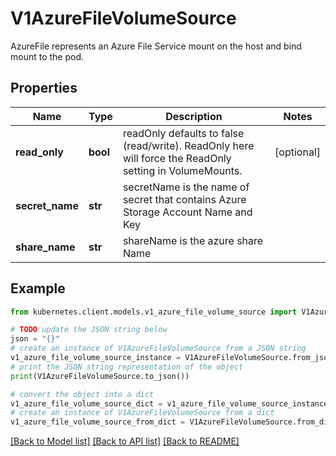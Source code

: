 # V1AzureFileVolumeSource

AzureFile represents an Azure File Service mount on the host and bind mount to the pod.

## Properties

Name | Type | Description | Notes
------------ | ------------- | ------------- | -------------
**read_only** | **bool** | readOnly defaults to false (read/write). ReadOnly here will force the ReadOnly setting in VolumeMounts. | [optional] 
**secret_name** | **str** | secretName is the  name of secret that contains Azure Storage Account Name and Key | 
**share_name** | **str** | shareName is the azure share Name | 

## Example

```python
from kubernetes.client.models.v1_azure_file_volume_source import V1AzureFileVolumeSource

# TODO update the JSON string below
json = "{}"
# create an instance of V1AzureFileVolumeSource from a JSON string
v1_azure_file_volume_source_instance = V1AzureFileVolumeSource.from_json(json)
# print the JSON string representation of the object
print(V1AzureFileVolumeSource.to_json())

# convert the object into a dict
v1_azure_file_volume_source_dict = v1_azure_file_volume_source_instance.to_dict()
# create an instance of V1AzureFileVolumeSource from a dict
v1_azure_file_volume_source_from_dict = V1AzureFileVolumeSource.from_dict(v1_azure_file_volume_source_dict)
```
[[Back to Model list]](../README.md#documentation-for-models) [[Back to API list]](../README.md#documentation-for-api-endpoints) [[Back to README]](../README.md)



